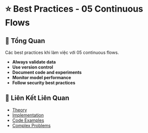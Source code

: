 # ⭐ Best Practices - 05 Continuous Flows

## 🎯 Tổng Quan

Các best practices khi làm việc với 05 continuous flows.

- **Always validate data**
- **Use version control**
- **Document code and experiments**
- **Monitor model performance**
- **Follow security best practices**

## 🔗 Liên Kết Liên Quan

- [Theory](./THEORY_05_continuous_flows.md)
- [Implementation](./IMPLEMENTATION_05_continuous_flows.md)
- [Code Examples](./CODE_EXAMPLES_05_continuous_flows.md)
- [Complex Problems](./COMPLEX_PROBLEMS.md)
